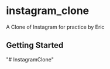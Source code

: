 # instagram_clone

A Clone of Instagram for practice by Eric

## Getting Started
"# InstagramClone" 
